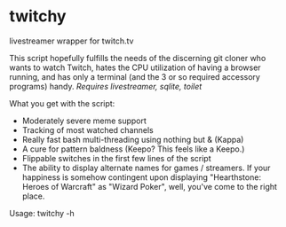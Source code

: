 # twitchy
livestreamer wrapper for twitch.tv

This script hopefully fulfills the needs of the discerning git cloner who wants to watch Twitch, hates the CPU utilization of having a browser running, and has only a terminal (and the 3 or so required accessory programs) handy.
*Requires livestreamer, sqlite, toilet*

What you get with the script:
* Moderately severe meme support
* Tracking of most watched channels
* Really fast bash multi-threading using nothing but & (Kappa)
* A cure for pattern baldness (Keepo? This feels like a Keepo.)
* Flippable switches in the first few lines of the script
* The ability to display alternate names for games / streamers. If your happiness is somehow contingent upon displaying "Hearthstone: Heroes of Warcraft" as "Wizard Poker", well, you've come to the right place.

Usage: twitchy -h
